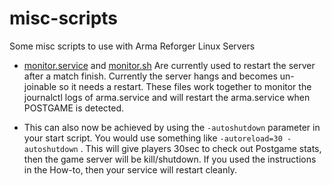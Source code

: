 # misc-scripts
Some misc scripts to use with Arma Reforger Linux Servers

* [monitor.service](monitor.service) and [monitor.sh](monitor.sh) Are currently used to restart the server after a match finish. Currently the server hangs and becomes un-joinable so it needs a restart. These files work together to monitor the journalctl logs of arma.service and will restart the arma.service when POSTGAME is detected.

* This can also now be achieved by using the `-autoshutdown` parameter in your start script. You would use something like `-autoreload=30 -autoshutdown` . This will give players 30sec to check out Postgame stats, then the game server will be kill/shutdown. If you used the instructions in the How-to, then your service will restart cleanly.
